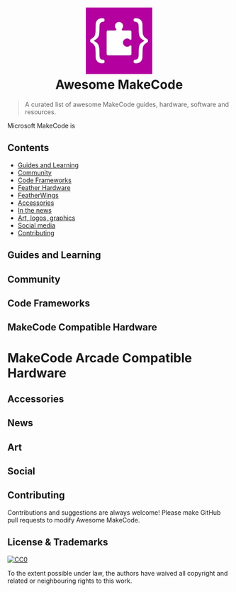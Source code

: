 <h1 align="center">
  <img width="150" src="https://github.com/adafruit/awesome-makecode/blob/master/assets/MakeCodeLogo.jpg" alt="Awesome Feather"><br>Awesome MakeCode
</h1>

> A curated list of awesome MakeCode guides, hardware, software and resources.

Microsoft MakeCode is



## Contents

- [Guides and Learning](#guides-and-learning)
- [Community](#community)
- [Code Frameworks](#code-frameworks)
- [Feather Hardware](#feather-hardware)
- [FeatherWings](#featherwings)
- [Accessories](#accessories)
- [In the news](#news)
- [Art, logos, graphics](#art)
- [Social media](#social)
- [Contributing](#contributing)

## Guides and Learning


## Community



## Code Frameworks



## MakeCode Compatible Hardware


# MakeCode Arcade Compatible Hardware


## Accessories


## News


## Art


## Social



## Contributing

Contributions and suggestions are always welcome! Please make GitHub pull requests to modify Awesome MakeCode.

## License & Trademarks

[![CC0](http://mirrors.creativecommons.org/presskit/buttons/88x31/svg/cc-zero.svg)](https://creativecommons.org/publicdomain/zero/1.0/)

To the extent possible under law, the authors have waived all copyright and related or neighbouring rights to this work.

